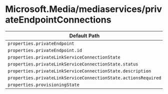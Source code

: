 # Microsoft.Media/mediaservices/privateEndpointConnections

| Default Path | Alias |
|---|---|
| `properties.privateEndpoint` | `Microsoft.Media/mediaservices/privateEndpointConnections/privateEndpoint` |
| `properties.privateEndpoint.id` | `Microsoft.Media/mediaservices/privateEndpointConnections/privateEndpoint.id` |
| `properties.privateLinkServiceConnectionState` | `Microsoft.Media/mediaservices/privateEndpointConnections/privateLinkServiceConnectionState` |
| `properties.privateLinkServiceConnectionState.status` | `Microsoft.Media/mediaservices/privateEndpointConnections/privateLinkServiceConnectionState.status` |
| `properties.privateLinkServiceConnectionState.description` | `Microsoft.Media/mediaservices/privateEndpointConnections/privateLinkServiceConnectionState.description` |
| `properties.privateLinkServiceConnectionState.actionsRequired` | `Microsoft.Media/mediaservices/privateEndpointConnections/privateLinkServiceConnectionState.actionsRequired` |
| `properties.provisioningState` | `Microsoft.Media/mediaservices/privateEndpointConnections/provisioningState` |

